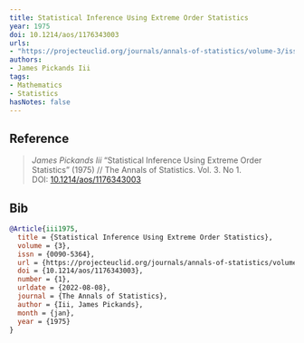 ```yaml
---
title: Statistical Inference Using Extreme Order Statistics
year: 1975
doi: 10.1214/aos/1176343003
urls:
- "https://projecteuclid.org/journals/annals-of-statistics/volume-3/issue-1/Statistical-Inference-Using-Extreme-Order-Statistics/10.1214/aos/1176343003.full"
authors:
- James Pickands Iii
tags:
- Mathematics
- Statistics
hasNotes: false
---
```


## Reference

> <i>James Pickands Iii</i> “Statistical Inference Using Extreme Order Statistics” (1975) // The Annals of Statistics. Vol.&nbsp;3. No&nbsp;1. DOI:&nbsp;<a href='https://doi.org/10.1214/aos/1176343003'>10.1214/aos/1176343003</a>

## Bib

```bib
@Article{iii1975,
  title = {Statistical Inference Using Extreme Order Statistics},
  volume = {3},
  issn = {0090-5364},
  url = {https://projecteuclid.org/journals/annals-of-statistics/volume-3/issue-1/Statistical-Inference-Using-Extreme-Order-Statistics/10.1214/aos/1176343003.full},
  doi = {10.1214/aos/1176343003},
  number = {1},
  urldate = {2022-08-08},
  journal = {The Annals of Statistics},
  author = {Iii, James Pickands},
  month = {jan},
  year = {1975}
}
```
